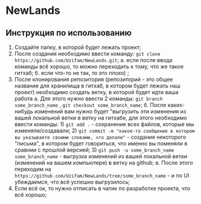 # NewLands

## Инструкция по использованию

1. Создайте папку, в которой будет лежать проект;
2. После создания необходимо ввести команду: `git clone https://github.com/Uzifam/NewLands.git`;
   a. если после ввода команды всё хорошо, то можно переходить к тому, что же такое гитхаб;
   б. если что-то не так, то это плохо) ;
3. После клонирования репозитория (репозиторий - это общее название для хранилища в гитхаб, в котором будет лежать наш проект) необходимо создать ветку, в которой будет идти ваша работа
   а. Для этого нужно ввести 2 команды: `git branch some_branch_name` , `git checkout some_branch_name`;
   б. После каких-нибудь изменений вам нужно будет "выгрузить эти изменения из вашей локальной ветки в ветку на гитхабе, для этого необходимо ввести команды:
         1) `git add .` - сохранение всех файлов, которые мы изменяли/создавали;
         2) `git commit -m "какое-то сообщение в котором вы указываете своими словами, что делали"` - создание некоторого "письма", в котором будет говориться, что именно вы поменяли в сравнии с прошлой версией;
         3) `git push -u some_branch_name some_branch_name` - выгрузка изменений из вашей локальной ветки (изменений на вашем компьютере) в ветку на github;
   в. После этого переходим на `https://github.com/Uzifam/NewLands/tree/some_branch_name` - и по UI убеждаемся, что всё успешно выгрузилось;       
4. Если всё ок, то нужно отписать в чатик по разработке проекта, что всё хорошо;
